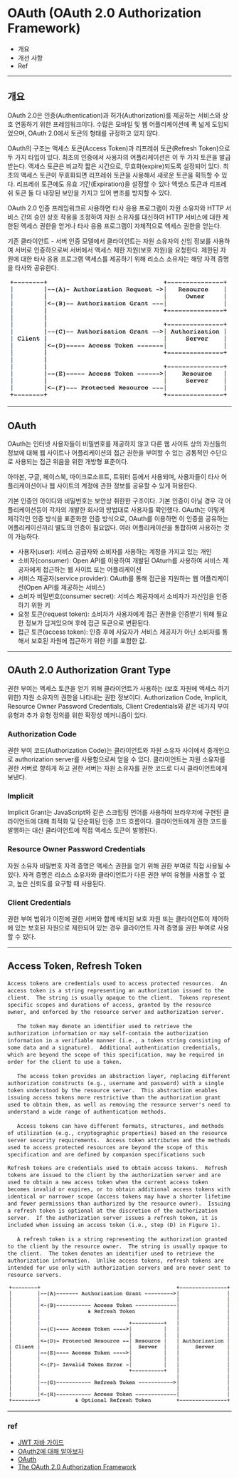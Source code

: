 # OAuth (OAuth 2.0 Authorization Framework)

- 개요
- 개선 사항
- Ref

-----

## 개요

OAuth 2.0은 인증(Authentication)과 허가(Authorization)를 제공하는 서비스와 상호 연동하기 위한 프레임워크이다. 수많은 모바일 및 웹 어플리케이션에 폭 넓게 도입되었으며, OAuth 2.0에서 토큰의 형태를 규정하고 있지 않다.

OAuth의 구조는 액세스 토큰(Access Token)과 리프레쉬 토큰(Refresh Token)으로 두 가지 타입이 있다. 최초의 인증에서 사용자의 어플리케이션은 이 두 가지 토큰을 발급 받는다. 액세스 토큰은 비교작 짧은 시간으로, 무효화(expire)되도록 설정되어 있다. 최초의 액세스 토큰이 무효화되면 리프레쉬 토큰을 사용해서 새로운 토큰을 획득할 수 있다. 리프레쉬 토큰에도 유효 기간(Expiration)을 설정할 수 있다 액셋스 토큰과 리프레쉬 토큰 둘 다 내장된 보안을 가지고 있어 변조를 방지할 수 있다.

OAuth 2.0 인증 프레임워크르 사용하면 타사 응용 프로그램이 자원 소유자와 HTTP 서비스 간의 승인 상호 작용을 조정하여 자원 소유자를 대신하여 HTTP 서비스에 대한 제한된 액세스 권한을 얻거나 타사 응용 프로그램이 자체적으로 액세스 권한을 얻는다.

기존 클라이언트 - 서버 인증 모델에서 클라이언트는 자원 소유자의 신임 정보를 사용하여 서버로 인증하으로써 서버에서 액세스 제한 자원(보호 자원)을 요청한다. 제한된 자원에 대한 타사 응용 프로그램 액세스를 제공하기 위해 리소스 소유자는 해당 자격 증명을 타사와 공유한다.

![OAuthProtocolFlow](./Image/OAuthProtocolFlow.png)

-----

## OAuth

OAuth는 인터넷 사용자들이 비밀번호를 제공하지 않고 다른 웹 사이트 상의 자신들의 정보에 대해 웹 사이트나 어플리케이션의 접근 권한을 부여할 수 있는 공통적인 수단으로 사용되는 접근 위음을 위한 개방형 표준이다.

아마본, 구글, 페이스북, 마이크로소프트, 트위터 등에서 사용되며, 사용자들이 타사 어플리케이션이나 웹 사이트의 계정에 관한 정보를 공유할 수 있게 허용한다.

기본 인증인 아이디와 비밀번호는 보안상 취한한 구조이다. 기본 인증이 아닐 경우 각 어플리케이션등이 각자의 개발한 회사의 방법대로 사용자를 확인했다. OAuth는 이렇게 제각각인 인증 방식을 표준화한 인증 방식으로, OAuth를 이용하면 이 인증을 공유하는 어플리케이션끼리 별도의 인증이 필요없다. 여러 어플리케이션을 통합하여 사용하는 것이 가능하다.

- 사용자(user): 서비스 공급자와 소비자를 사용하는 계정을 가지고 있는 개인
- 소비자(consumer): Open API를 이용하여 개발된 OAturh를 사용하여 서비스 제공자에게 접근하는 웹 사이트 또는 어플리케이션
- 서비스 제공자(service provider): OAuth를 통해 접근을 지원하는 웹 어플리케이션(Open API를 제공하는 서비스)
- 소비자 비밀번호(consumer secret): 서비스 제공자에서 소비자가 자신임을 인증하기 위한 키
- 요청 토큰(request token): 소비자가 사용자에게 접근 권한을 인증받기 위해 필요한 정보가 담겨있으며 후에 접근 토큰으로 변환된다.
- 접근 토큰(access token): 인증 후에 사요자가 서비스 제공자가 아닌 소비자를 통해서 보호된 자원에 접근하기 위한 키를 포함한 값.

-----

## OAuth 2.0 Authorization Grant Type

권한 부여는 액세스 토큰을 얻기 위해 클라이언트가 사용하는 (보호 자원에 액세스 하기 위한) 자원 소유자의 권한을 나타내는 권한 정보이다. Authorization Code, Implicit, Resource Owner Password Credentials, Client Credentials와 같은 네가지 부여 유형과 추가 유형 정의를 위한 확장성 메커니즘이 있다.

### Authorization Code

권한 부여 코드(Authorization Code)는 클라이언트와 자원 소유자 사이에서 중개인으로 authorization server를 사용함으로써 얻을 수 있다. 클라이언트는 자원 소유자를 권한 서버로 향하게 하고 권한 서버는 자원 소유자를 권한 코드로 다시 클라이언트에게 보낸다.

### Implicit

Implicit Grant는 JavaScript와 같은 스크립팅 언어를 사용하여 브라우저에 구현된 클라이언트에 대해 최적화 및 단순회된 인증 코드 흐름이다. 클라이언트에게 권한 코드를 발행하는 대신 클라이언트에 직접 액세스 토큰이 발행된다.

### Resource Owner Password Credentials

자원 소유자 비밀번호 자격 증명은 액세스 권한을 얻기 위해 권한 부여로 직접 사용될 수 있다. 자격 증명은 리소스 소유자와 클라이언트가 다른 권한 부여 유형을 사용할 수 없고, 높은 신뢰도를 요구할 때 사용된다.

### Client Credentials

권한 부여 범위가 이전에 권한 서버와 함께 배치된 보호 자원 또는 클라이언트이 제어하에 있는 보호된 자원으로 제한되어 있는 경우 클라이언트 자격 증명을 권한 부여로 사용할 수 있다.

-----

## Access Token, Refresh Token

```
Access tokens are credentials used to access protected resources.  An access token is a string representing an authorization issued to the client.  The string is usually opaque to the client.  Tokens represent specific scopes and durations of access, granted by the resource owner, and enforced by the resource server and authorization server.

   The token may denote an identifier used to retrieve the authorization information or may self-contain the authorization information in a verifiable manner (i.e., a token string consisting of some data and a signature).  Additional authentication credentials, which are beyond the scope of this specification, may be required in order for the client to use a token.

   The access token provides an abstraction layer, replacing different authorization constructs (e.g., username and password) with a single token understood by the resource server.  This abstraction enables issuing access tokens more restrictive than the authorization grant used to obtain them, as well as removing the resource server's need to understand a wide range of authentication methods.

   Access tokens can have different formats, structures, and methods of utilization (e.g., cryptographic properties) based on the resource server security requirements.  Access token attributes and the methods used to access protected resources are beyond the scope of this specification and are defined by companion specifications such

```

```
Refresh tokens are credentials used to obtain access tokens.  Refresh tokens are issued to the client by the authorization server and are used to obtain a new access token when the current access token becomes invalid or expires, or to obtain additional access tokens with identical or narrower scope (access tokens may have a shorter lifetime and fewer permissions than authorized by the resource owner).  Issuing a refresh token is optional at the discretion of the authorization server.  If the authorization server issues a refresh token, it is included when issuing an access token (i.e., step (D) in Figure 1).

   A refresh token is a string representing the authorization granted to the client by the resource owner.  The string is usually opaque to the client.  The token denotes an identifier used to retrieve the authorization information.  Unlike access tokens, refresh tokens are intended for use only with authorization servers and are never sent to resource servers.
```

![RefreshingAnExpiredAccessToken](./Image/RefreshingAnExpiredAccessToken.png)



-----

### ref

- [JWT 자바 가이드](https://medium.com/@OutOfBedlam/jwt-%EC%9E%90%EB%B0%94-%EA%B0%80%EC%9D%B4%EB%93%9C-53ccd7b2ba10)
- [OAuth2에 대해 알아보자](https://swalloow.github.io/about-oauth2)
- [OAuth](https://ko.wikipedia.org/wiki/OAuth)
- [The OAuth 2.0 Authorization Framework](https://tools.ietf.org/html/rfc6749)